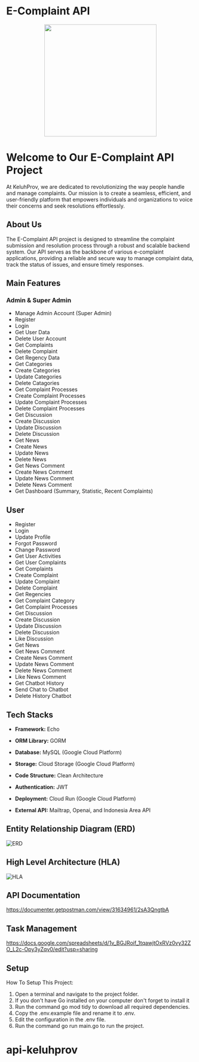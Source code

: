 # E-Complaint API

<p align="center">
  <img src="https://github.com/Capstone-Project-Alterra-Kelompok-8/e-complaint-api/assets/142136573/79e38e24-add3-4b16-ac70-fb410006871d" width="300" />
</p>

 #  Welcome to Our E-Complaint API Project

At KeluhProv, we are dedicated to revolutionizing the way people handle and manage complaints. Our mission is to create a seamless, efficient, and user-friendly platform that empowers individuals and organizations to voice their concerns and seek resolutions effortlessly.

## About Us
The E-Complaint API project is designed to streamline the complaint submission and resolution process through a robust and scalable backend system. Our API serves as the backbone of various e-complaint applications, providing a reliable and secure way to manage complaint data, track the status of issues, and ensure timely responses.

## Main Features
### Admin & Super Admin
- Manage Admin Account (Super Admin)
- Register 
- Login
- Get User Data
- Delete User Account
- Get Complaints
- Delete Complaint
- Get Regency Data
- Get Categories
- Create Categories
- Update Categories
- Delete Catagories
- Get Complaint Processes
- Create Complaint Processes
- Update Complaint Processes
- Delete Complaint Processes
- Get Discussion
- Create Discussion
- Update Discussion
- Delete Discussion
- Get News
- Create News
- Update News
- Delete News
- Get News Comment
- Create News Comment
- Update News Comment
- Delete News Comment
- Get Dashboard (Summary, Statistic, Recent Complaints)

## User
- Register
- Login
- Update Profile
- Forgot Password
- Change Password
- Get User Activities
- Get User Complaints
- Get Complaints
- Create Complaint
- Update Complaint
- Delete Complaint
- Get Regencies
- Get Complaint Category
- Get Complaint Processes
- Get Discussion
- Create Discussion
- Update Discussion
- Delete Discussion
- Like Discussion
- Get News
- Get News Comment
- Create News Comment
- Update News Comment
- Delete News Comment
- Like News Comment
- Get Chatbot History
- Send Chat to Chatbot
- Delete History Chatbot

## Tech Stacks
- **Framework:** Echo

- **ORM Library:** GORM

- **Database:** MySQL (Google Cloud Platform)

- **Storage:** Cloud Storage (Google Cloud Platform)

- **Code Structure:** Clean Architecture

- **Authentication:** JWT

- **Deployment:**  Cloud Run (Google Cloud Platform)

- **External API:** Mailtrap, Openai, and Indonesia Area API

## Entity Relationship Diagram (ERD)
![ERD](https://github.com/Capstone-Project-Alterra-Kelompok-8/e-complaint-api/assets/96558355/ca928750-d0d5-4521-997a-b1534a1e3af7)

## High Level Architecture (HLA)
![HLA](https://github.com/Capstone-Project-Alterra-Kelompok-8/e-complaint-api/assets/96558355/2755fe18-847c-4649-b6c0-7573537d6596)

## API Documentation
https://documenter.getpostman.com/view/31634961/2sA3QngtbA

## Task Management
https://docs.google.com/spreadsheets/d/1v_BGJRoif_1tqawjtOxRVz0vy32ZO_L2c-Opy3yZqv0/edit?usp=sharing

## Setup
How To Setup This Project:
1. Open a terminal and navigate to the project folder.
2. If you don't have Go installed on your computer don't forget to install it
3. Run the command go mod tidy to download all required dependencies.
4. Copy the .env.example file and rename it to .env.
5. Edit the configuration in the .env file.
6. Run the command go run main.go to run the project.


# api-keluhprov
